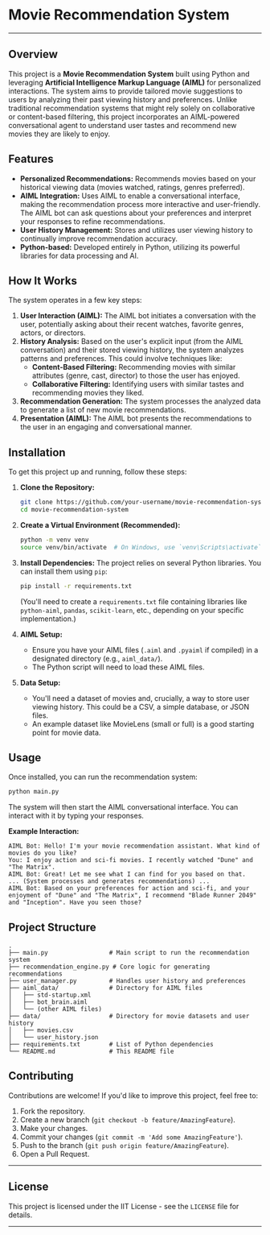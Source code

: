 # Movie Recommendation System

-----

## Overview

This project is a **Movie Recommendation System** built using Python and leveraging **Artificial Intelligence Markup Language (AIML)** for personalized interactions. The system aims to provide tailored movie suggestions to users by analyzing their past viewing history and preferences. Unlike traditional recommendation systems that might rely solely on collaborative or content-based filtering, this project incorporates an AIML-powered conversational agent to understand user tastes and recommend new movies they are likely to enjoy.

## Features

  * **Personalized Recommendations:** Recommends movies based on your historical viewing data (movies watched, ratings, genres preferred).
  * **AIML Integration:** Uses AIML to enable a conversational interface, making the recommendation process more interactive and user-friendly. The AIML bot can ask questions about your preferences and interpret your responses to refine recommendations.
  * **User History Management:** Stores and utilizes user viewing history to continually improve recommendation accuracy.
  * **Python-based:** Developed entirely in Python, utilizing its powerful libraries for data processing and AI.

## How It Works

The system operates in a few key steps:

1.  **User Interaction (AIML):** The AIML bot initiates a conversation with the user, potentially asking about their recent watches, favorite genres, actors, or directors.
2.  **History Analysis:** Based on the user's explicit input (from the AIML conversation) and their stored viewing history, the system analyzes patterns and preferences. This could involve techniques like:
      * **Content-Based Filtering:** Recommending movies with similar attributes (genre, cast, director) to those the user has enjoyed.
      * **Collaborative Filtering:** Identifying users with similar tastes and recommending movies they liked.
3.  **Recommendation Generation:** The system processes the analyzed data to generate a list of new movie recommendations.
4.  **Presentation (AIML):** The AIML bot presents the recommendations to the user in an engaging and conversational manner.

## Installation

To get this project up and running, follow these steps:

1.  **Clone the Repository:**

    ```bash
    git clone https://github.com/your-username/movie-recommendation-system.git
    cd movie-recommendation-system
    ```

2.  **Create a Virtual Environment (Recommended):**

    ```bash
    python -m venv venv
    source venv/bin/activate  # On Windows, use `venv\Scripts\activate`
    ```

3.  **Install Dependencies:**
    The project relies on several Python libraries. You can install them using `pip`:

    ```bash
    pip install -r requirements.txt
    ```

    (You'll need to create a `requirements.txt` file containing libraries like `python-aiml`, `pandas`, `scikit-learn`, etc., depending on your specific implementation.)

4.  **AIML Setup:**

      * Ensure you have your AIML files (`.aiml` and `.pyaiml` if compiled) in a designated directory (e.g., `aiml_data/`).
      * The Python script will need to load these AIML files.

5.  **Data Setup:**

      * You'll need a dataset of movies and, crucially, a way to store user viewing history. This could be a CSV, a simple database, or JSON files.
      * An example dataset like MovieLens (small or full) is a good starting point for movie data.

## Usage

Once installed, you can run the recommendation system:

```bash
python main.py
```

The system will then start the AIML conversational interface. You can interact with it by typing your responses.

**Example Interaction:**

```
AIML Bot: Hello! I'm your movie recommendation assistant. What kind of movies do you like?
You: I enjoy action and sci-fi movies. I recently watched "Dune" and "The Matrix".
AIML Bot: Great! Let me see what I can find for you based on that.
... (System processes and generates recommendations) ...
AIML Bot: Based on your preferences for action and sci-fi, and your enjoyment of "Dune" and "The Matrix", I recommend "Blade Runner 2049" and "Inception". Have you seen those?
```

## Project Structure

```
.
├── main.py                 # Main script to run the recommendation system
├── recommendation_engine.py # Core logic for generating recommendations
├── user_manager.py         # Handles user history and preferences
├── aiml_data/              # Directory for AIML files
│   ├── std-startup.xml
│   ├── bot_brain.aiml
│   └── (other AIML files)
├── data/                   # Directory for movie datasets and user history
│   ├── movies.csv
│   └── user_history.json
├── requirements.txt        # List of Python dependencies
└── README.md               # This README file
```

## Contributing

Contributions are welcome\! If you'd like to improve this project, feel free to:

1.  Fork the repository.
2.  Create a new branch (`git checkout -b feature/AmazingFeature`).
3.  Make your changes.
4.  Commit your changes (`git commit -m 'Add some AmazingFeature'`).
5.  Push to the branch (`git push origin feature/AmazingFeature`).
6.  Open a Pull Request.

-----

## License

This project is licensed under the IIT License - see the `LICENSE` file for details.

-----
